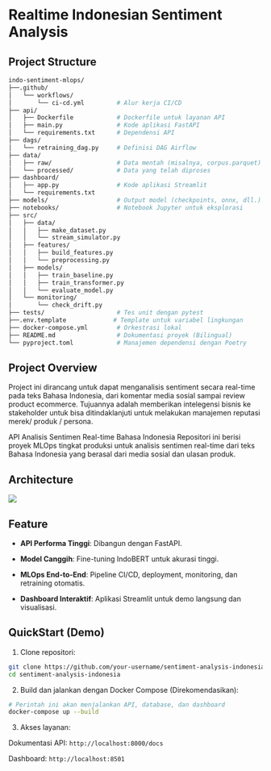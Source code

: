 # Realtime Indonesian Sentiment Analysis

## Project Structure

```bash
indo-sentiment-mlops/
├──.github/
│   └── workflows/
│       └── ci-cd.yml         # Alur kerja CI/CD
├── api/
│   ├── Dockerfile            # Dockerfile untuk layanan API
│   ├── main.py               # Kode aplikasi FastAPI
│   └── requirements.txt      # Dependensi API
├── dags/
│   └── retraining_dag.py     # Definisi DAG Airflow
├── data/
│   ├── raw/                  # Data mentah (misalnya, corpus.parquet)
│   └── processed/            # Data yang telah diproses
├── dashboard/
│   ├── app.py                # Kode aplikasi Streamlit
│   └── requirements.txt
├── models/                   # Output model (checkpoints, onnx, dll.)
├── notebooks/                # Notebook Jupyter untuk eksplorasi
├── src/
│   ├── data/
│   │   ├── make_dataset.py
│   │   └── stream_simulator.py
│   ├── features/
│   │   ├── build_features.py
│   │   └── preprocessing.py
│   ├── models/
│   │   ├── train_baseline.py
│   │   ├── train_transformer.py
│   │   └── evaluate_model.py
│   └── monitoring/
│       └── check_drift.py
├── tests/                    # Tes unit dengan pytest
├──.env.template             # Template untuk variabel lingkungan
├── docker-compose.yml        # Orkestrasi lokal
├── README.md                 # Dokumentasi proyek (Bilingual)
└── pyproject.toml            # Manajemen dependensi dengan Poetry
```

## Project Overview

Project ini dirancang untuk dapat menganalisis sentiment secara real-time pada teks Bahasa Indonesia, dari komentar media sosial sampai review product ecommerce. Tujuannya adalah memberikan intelegensi bisnis ke stakeholder untuk bisa ditindaklanjuti untuk melakukan manajemen reputasi merek/ produk / persona.

API Analisis Sentimen Real-time Bahasa Indonesia
Repositori ini berisi proyek MLOps tingkat produksi untuk analisis sentimen real-time dari teks Bahasa Indonesia yang berasal dari media sosial dan ulasan produk.

## Architecture

![](https://miro.medium.com/v2/resize:fit:1400/format:webp/1*ElL5QF88zMm-Y__hKVEiRQ.png)

## Feature

- **API Performa Tinggi**: Dibangun dengan FastAPI.

- **Model Canggih**: Fine-tuning IndoBERT untuk akurasi tinggi.

- **MLOps End-to-End**: Pipeline CI/CD, deployment, monitoring, dan retraining otomatis.

- **Dashboard Interaktif**: Aplikasi Streamlit untuk demo langsung dan visualisasi.

## QuickStart (Demo)

1. Clone repositori:

```Bash
git clone https://github.com/your-username/sentiment-analysis-indonesia.git
cd sentiment-analysis-indonesia
```

2. Build dan jalankan dengan Docker Compose (Direkomendasikan):

```Bash
# Perintah ini akan menjalankan API, database, dan dashboard
docker-compose up --build
```

3. Akses layanan:

Dokumentasi API: `http://localhost:8000/docs`

Dashboard: `http://localhost:8501`